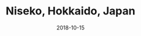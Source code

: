 ---
title: Niseko, Hokkaido, Japan
date: 2018-10-15
countries:
  - Japan
resources:
  - src: feature.jpg
    params: 
      weight: 0
  - src: DSCF1113.jpg
    params: 
      weight: 1
  - src: DSCF1116.jpg
    params: 
      weight: 2
  - src: DSCF1119.jpg
    params: 
      weight: 3
  - src: DSCF1127.jpg
    params: 
      weight: 4
  - src: DSCF1129.jpg
    params: 
      weight: 5
  - src: DSCF1138.jpg
    params: 
      weight: 6
  - src: DSCF1132.jpg
    params: 
      weight: 7
  - src: DSCF0919.jpg
    params: 
      weight: 8
---